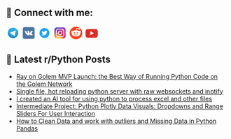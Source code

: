 ## 🔎 Connect with me:
[<img src="https://github.com/bullbesh/bullbesh/blob/main/images/Telegram.png" width="32" height="32" />](https://t.me/bullbesh)
[<img src="https://github.com/bullbesh/bullbesh/blob/main/images/VK.png" width="32" height="32" />](https://vk.com/bullbesh)
[<img src="https://github.com/bullbesh/bullbesh/blob/main/images/Twitter.png" width="32" height="32" />](https://twitter.com/bullbesh1)
[<img src="https://github.com/bullbesh/bullbesh/blob/main/images/Instagram.png" width="32" height="32" />](https://www.instagram.com/bullbesh)
[<img src="https://github.com/bullbesh/bullbesh/blob/main/images/Reddit.png" width="32" height="32" />](https://www.reddit.com/user/bullbesh)
[<img src="https://github.com/bullbesh/bullbesh/blob/main/images/YouTube.png" width="32" height="32" />](https://www.youtube.com/channel/UCtfjRs6uzgq5mfm8S06WTcg)

## 📕 Latest r/Python Posts
<!-- BLOG-POST-LIST:START -->
- [Ray on Golem MVP Launch: the Best Way of Running Python Code on the Golem Network](https://www.reddit.com/r/Python/comments/1ca7do7/ray_on_golem_mvp_launch_the_best_way_of_running/)
- [Single file, hot reloading python server with raw websockets and inotify](https://www.reddit.com/r/Python/comments/1ca6lyv/single_file_hot_reloading_python_server_with_raw/)
- [I created an AI tool for using python to process excel and other files](https://www.reddit.com/r/Python/comments/1ca6km5/i_created_an_ai_tool_for_using_python_to_process/)
- [Intermediate Project: Python Plotly Data Visuals: Dropdowns and Range Sliders For User Interaction](https://www.reddit.com/r/Python/comments/1ca69a5/intermediate_project_python_plotly_data_visuals/)
- [How to Clean Data and work with outliers and Missing Data in Python Pandas](https://www.reddit.com/r/Python/comments/1ca5b0g/how_to_clean_data_and_work_with_outliers_and/)
<!-- BLOG-POST-LIST:END -->
